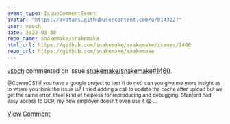 ```yaml
---
event_type: IssueCommentEvent
avatar: "https://avatars.githubusercontent.com/u/814322?"
user: vsoch
date: 2022-03-30
repo_name: snakemake/snakemake
html_url: https://github.com/snakemake/snakemake/issues/1460
repo_url: https://github.com/snakemake/snakemake
---
```


<a href='https://github.com/vsoch' target='_blank'>vsoch</a> commented on issue <a href='https://github.com/snakemake/snakemake/issues/1460' target='_blank'>snakemake/snakemake#1460</a>.

<small>@CowanCS1 if you have a google project to test (I do not) can you give me more insight as to where you think the issue is? I tried adding a call to update the cache after upload but we get the same error. I feel kind of helpless for reproducing and debugging. Stanford had easy access to GCP, my new employer doesn't even use it :sob: ...</small>

<a href='https://github.com/snakemake/snakemake/issues/1460' target='_blank'>View Comment</a>